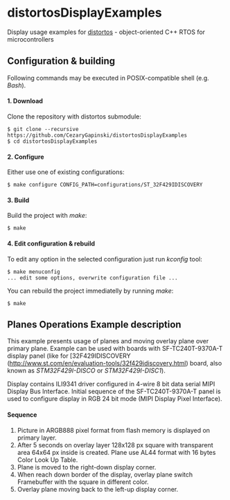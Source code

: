 distortosDisplayExamples
==========================

Display usage examples for [distortos](http://distortos.org/) - object-oriented C++ RTOS for microcontrollers

Configuration & building
------------------------

Following commands may be executed in POSIX-compatible shell (e.g. *Bash*).

#### 1. Download

Clone the repository with distortos submodule:

    $ git clone --recursive https://github.com/CezaryGapinski/distortosDisplayExamples
    $ cd distortosDisplayExamples

#### 2. Configure

Either use one of existing configurations:

    $ make configure CONFIG_PATH=configurations/ST_32F429IDISCOVERY

#### 3. Build

Build the project with *make*:

    $ make

#### 4. Edit configuration & rebuild

To edit any option in the selected configuration just run *kconfig* tool:

    $ make menuconfig
    ... edit some options, overwrite configuration file ...

You can rebuild the project immediatelly by running *make*:

    $ make

Planes Operations Example description
-------------------------------------

This example presents usage of planes and moving overlay plane over primary plane.
Example can be used with boards with SF-TC240T-9370A-T display panel (like for [32F429IDISCOVERY
(http://www.st.com/en/evaluation-tools/32f429idiscovery.html) board, also known as *STM32F429I-DISCO*
or *STM32F429I-DISC1*).

Display contains ILI9341 driver configured in 4-wire 8 bit data serial MIPI Display Bus Interface.
Initial sequence of the SF-TC240T-9370A-T panel is used to configure display in RGB 24 bit mode
(MIPI Display Pixel Interface).

#### Sequence

1. Picture in ARGB888 pixel format from flash memory is displayed on primary layer.
2. After 5 seconds on overlay layer 128x128 px square with transparent area 64x64 px inside is created.
Plane use AL44 format with 16 bytes Color Look Up Table.
3. Plane is moved to the right-down display corner.
4. When reach down border of the display, overlay plane switch Framebuffer with the square in different color.
5. Overlay plane moving back to the left-up display corner.
